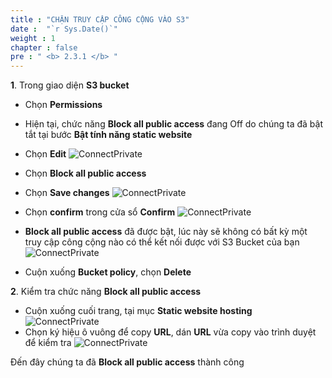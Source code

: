 ```yaml
---
title : "CHẶN TRUY CẬP CÔNG CỘNG VÀO S3"
date :  "`r Sys.Date()`" 
weight : 1 
chapter : false
pre : " <b> 2.3.1 </b> "
---
```


**1**. Trong giao diện **S3 bucket**

- Chọn **Permissions**
- Hiện tại, chức năng **Block all public access** đang Off do chúng ta đã bật tắt tại bước **Bật tính năng static website**
- Chọn **Edit**
![ConnectPrivate](/01AWSWorkShop/images/S3-public-access4.jpg)

- Chọn **Block all public access**
- Chọn **Save changes**
![ConnectPrivate](/01AWSWorkShop/images/s3-blockpublic1.jpg)

- Chọn **confirm** trong cửa sổ **Confirm**
![ConnectPrivate](/01AWSWorkShop/images/s3-blockpublic2.jpg)
- **Block all public access** đã được bật, lúc này sẽ không có bất kỳ một truy cập công cộng nào có thể kết nối được với S3 Bucket của bạn
![ConnectPrivate](/01AWSWorkShop/images/s3-blockpublic3.jpg)
- Cuộn xuống **Bucket policy**, chọn **Delete**

**2**. Kiểm tra chức năng **Block all public access**

- Cuộn xuống cuối trang, tại mục **Static website hosting**
![ConnectPrivate](/01AWSWorkShop/images/S3-static-opening4.jpg)
- Chọn ký hiệu ô vuông để copy **URL**, dán **URL** vừa copy vào trình duyệt để kiểm tra
![ConnectPrivate](/01AWSWorkShop/images/s3-blockpublic4.jpg)

Đến đây chúng ta đã **Block all public access** thành công
